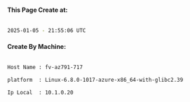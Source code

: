 
   
#### This Page Create at:

```bash

2025-01-05 - 21:55:06 UTC

```

#### Create By Machine:

```bash

Host Name : fv-az791-717

platform  : Linux-6.8.0-1017-azure-x86_64-with-glibc2.39

Ip Local  : 10.1.0.20

```

